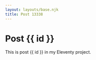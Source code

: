 ```yaml
---
layout: layouts/base.njk
title: Post 13338
---
```


# Post {{ id }}

This is post {{ id }} in my Eleventy project.
